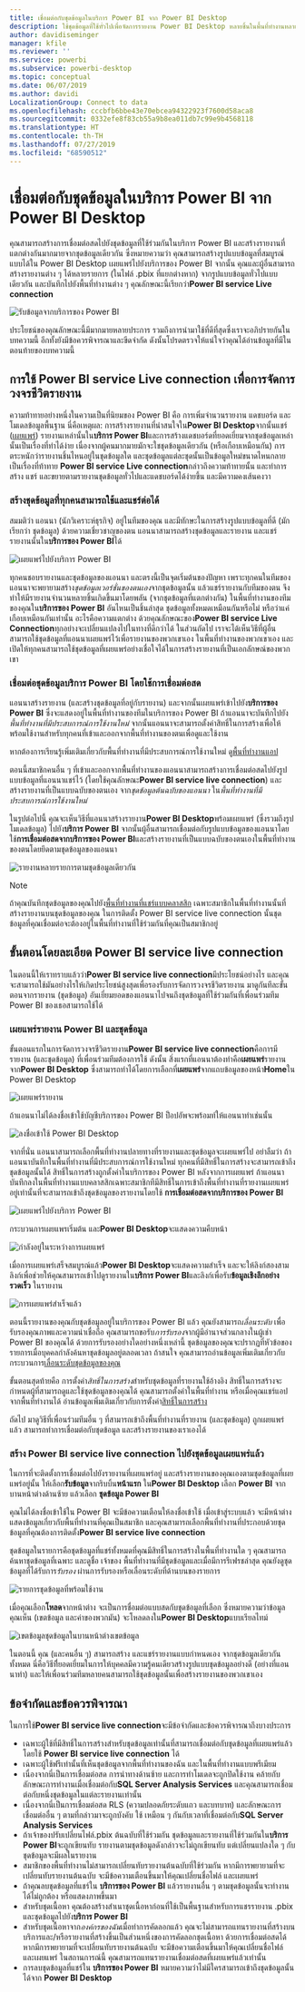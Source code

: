 ```yaml
---
title: เชื่อมต่อกับชุดข้อมูลในบริการ Power BI จาก Power BI Desktop
description: ใช้ชุดข้อมูลที่ใช้ทั่วไปเพื่อจัดการรายงาน Power BI Desktop หลายชิ้นในพื้นที่ทำงานหลายแห่ง พร้อมจัดการวงจรชีวิตรายงานของคุณ
author: davidiseminger
manager: kfile
ms.reviewer: ''
ms.service: powerbi
ms.subservice: powerbi-desktop
ms.topic: conceptual
ms.date: 06/07/2019
ms.author: davidi
LocalizationGroup: Connect to data
ms.openlocfilehash: cccbfb6bbe43e70ebcea94322923f7600d58aca8
ms.sourcegitcommit: 0332efe8f83cb55a9b8ea011db7c99e9b4568118
ms.translationtype: HT
ms.contentlocale: th-TH
ms.lasthandoff: 07/27/2019
ms.locfileid: "68590512"
---
```

# <a name="connect-to-datasets-in-the-power-bi-service-from-power-bi-desktop"></a>เชื่อมต่อกับชุดข้อมูลในบริการ Power BI จาก Power BI Desktop
คุณสามารถสร้างการเชื่อมต่อสดไปยังชุดข้อมูลที่ใช้ร่วมกันในบริการ Power BI และสร้างรายงานที่แตกต่างกันมากมายจากชุดข้อมูลเดียวกัน ซึ่งหมายความว่า คุณสามารถสร้างรูปแบบข้อมูลที่สมบูรณ์แบบได้ใน Power BI Desktop เผยแพร่ไปยังบริการของ Power BI จากนั้น คุณและผู้อื่นสามารถสร้างรายงานต่าง ๆ ได้หลายรายการ (ในไฟล์ .pbix ที่แยกต่างหาก) จากรูปแบบข้อมูลทั่วไปแบบเดียวกัน และบันทึกไปยังพื้นที่ทำงานต่าง ๆ คุณลักษณะนี้เรียกว่า**Power BI service Live connection**

![รับข้อมูลจากบริการของ Power BI](media/desktop-report-lifecycle-datasets/report-lifecycle_01.png)

ประโยชน์ของคุณลักษณะนี้มีมากมายหลายประการ รวมถึงการนำมาใช้ที่ดีที่สุดซึ่งเราจะอภิปรายกันในบทความนี้ อีกทั้งยังมีข้อควรพิจารณาและขีดจำกัด ดังนั้นโปรดตรวจให้แน่ใจว่าคุณได้อ่านข้อมูลที่มีในตอนท้ายของบทความนี้

## <a name="using-a-power-bi-service-live-connection-for-report-lifecycle-management"></a>การใช้ Power BI service Live connection เพื่อการจัดการวงจรชีวิตรายงาน
ความท้าทายอย่างหนึ่งในความเป็นที่นิยมของ Power BI คือ การเพิ่มจำนวนรายงาน แดชบอร์ด และโมเดลข้อมูลพื้นฐาน นี่คือเหตุผล: การสร้างรายงานที่น่าสนใจใน**Power BI Desktop**จากนั้นแชร์ ([เผยแพร่](desktop-upload-desktop-files.md)) รายงานเหล่านั้นใน**บริการ Power BI**และการสร้างแดชบอร์ดที่ยอดเยี่ยมจากชุดข้อมูลเหล่านั้นเป็นเรื่องที่ทำได้ง่าย เนื่องจากผู้คนมากมายมักจะใชชุดข้อมูลเดียวกัน (หรือเกือบเหมือนกัน) การตระหนักว่ารายงานชิ้นไหนอยู่ในชุดข้อมูลใด และชุดข้อมูลแต่ละชุดนั้นเป็นข้อมูลใหม่ขนาดไหนกลายเป็นเรื่องที่ท้าทาย **Power BI service Live connection**กล่าวถึงความท้าทายนั้น และทำการสร้าง แชร์ และขยายตามรายงานชุดข้อมูลทั่วไปและแดชบอร์ดได้ง่ายขึ้น และมีความคงเส้นคงวา

### <a name="create-a-dataset-everyone-can-use-then-share-it"></a>สร้างชุดข้อมูลที่ทุกคนสามารถใช้และแชร์ต่อได้
สมมติว่า แอนนา (นักวิเคราะห์ธุรกิจ) อยู่ในทีมของคุณ และมีทักษะในการสร้างรูปแบบข้อมูลที่ดี (มักเรียกว่า ชุดข้อมูล) ด้วยความเชี่ยวชาญของตน แอนนาสามารถสร้างชุดข้อมูลและรายงาน และแชร์รายงานนั้นใน**บริการของ Power BI**ได้

![เผยแพร่ไปยังบริการ Power BI](media/desktop-report-lifecycle-datasets/report-lifecycle_02a.png)

ทุกคนชอบรายงานและชุดข้อมูลของแอนนา และตรงนี้เป็นจุดเริ่มต้นของปัญหา เพราะทุกคนในทีมของแอนนาจะพยายามสร้าง*ชุดข้อมูลเวอร์ชั่นของตนเอง*จากชุดข้อมูลนั้น แล้วแชร์รายงานกับทีมของตน จึงทำให้มีรายงานจำนวนหลายชิ้นเกิดขึ้นมาโดยพลัน (จากชุดข้อมูลที่แตกต่างกัน) ในพื้นที่ทำงานของทีมของคุณใน**บริการของ Power BI** อันไหนเป็นชิ้นล่าสุด ชุดข้อมูลทั้งหมดเหมือนกันหรือไม่ หรือว่าแค่เกือบเหมือนกันเท่านั้น อะไรคือความแตกต่าง ด้วยคุณลักษณะของ**Power BI service Live Connection**ทุกอย่างจะเปลี่ยนแปลงไปในทางที่ดีกว่าได้ ในส่วนถัดไป เราจะได้เห็นวิธีที่ผู้อื่นสามารถใช้ชุดข้อมูลที่แอนนาเผยแพร่ไว้เพื่อรายงานของพวกเขาเอง ในพื้นที่ทำงานของพวกเขาเอง และเปิดให้ทุกคนสามารถใช้ชุดข้อมูลที่เผยแพร่อย่างเชื่อใจได้ในการสร้างรายงานที่เป็นเอกลักษณ์ของพวกเขา

### <a name="connect-to-a-power-bi-service-dataset-using-a-live-connection"></a>เชื่อมต่อชุดข้อมูลบริการ Power BI โดยใช้การเชื่อมต่อสด
แอนนาสร้างรายงาน (และสร้างชุดข้อมูลที่อยู่กับรายงาน) และจากนั้นเผยแพร่เข้าไปยัง**บริการของ Power BI** ซึ่งจะแสดงอยู่ในพื้นที่ทำงานของทีมในบริการของ Power BI ถ้าแอนนาจะบันทึกไปยัง*พื้นที่ทำงานที่มีประสบการณ์การใช้งานใหม่* จากนั้นแอนนาจะสามารถตั้งค่าสิทธิ์ในการสร้างเพื่อให้พร้อมใช้งานสำหรับทุกคนที่เข้าและออกจากพื้นที่ทำงานของตนเพื่อดูและใช้งาน

หากต้องการเรียนรู้เพิ่มเติมเกี่ยวกับพื้นที่ทำงานที่มีประสบการณ์การใช้งานใหม่ ดู[พื้นที่ทำงานแอป](service-new-workspaces.md)

ตอนนี้สมาชิกคนอื่น ๆ ที่เข้าและออกจากพื้นที่ทำงานของแอนนาสามารถสร้างการเชื่อมต่อสดไปยังรูปแบบข้อมูลที่แอนนาแชร์ไว้ (โดยใช้คุณลักษณะ**Power BI service live connection**) และสร้างรายงานที่เป็นแบบฉบับของตนเอง จาก*ชุดข้อมูลต้นฉบับของแอนนา* ใน*พื้นที่ทำงานที่มีประสบการณ์การใช้งานใหม่*

ในรูปต่อไปนี้ คุณจะเห็นวิธีที่แอนนาสร้างรายงาน**Power BI Desktop**พร้อมเผยแพร่ (ซึ่งรวมถึงรูปโมเดลข้อมูล) ไปยัง**บริการ Power BI** จากนั้นผู้อื่นสามารถเชื่อมต่อกับรูปแบบข้อมูลของแอนนาโดยใช้**การเชื่อมต่อสดจากบริการของ Power BI**และสร้างรายงานที่เป็นแบบฉบับของตนเองในพื้นที่ทำงานของตนโดยยึดตามชุดข้อมูลของแอนนา

![รายงานหลายรายการตามชุดข้อมูลเดียวกัน](media/desktop-report-lifecycle-datasets/report-lifecycle_03.png)

> [!NOTE]
> ถ้าคุณบันทึกชุดข้อมูลของคุณไปยัง[พื้นที่ทำงานที่แชร์แบบคลาสสิก](service-create-workspaces.md) เฉพาะสมาชิกในพื้นที่ทำงานนั้นที่สร้างรายงานบนชุดข้อมูลของคุณ ในการติดตั้ง Power BI service live connection นั้นชุดข้อมูลที่คุณเชื่อมต่อจะต้องอยู่ในพื้นที่ทำงานที่ใช้ร่วมกันที่คุณเป็นสมาชิกอยู่
> 
> 

## <a name="step-by-step-for-using-the-power-bi-service-live-connection"></a>ขั้นตอนโดยละเอียด Power BI service live connection
ในตอนนี้ให้เราทราบแล้วว่า**Power BI service live connection**มีประโยชน์อย่างไร และคุณจะสามารถใช้มันอย่างไรให้เกิดประโยชน์สูงสุดเพื่อรองรับการจัดการวงจรชีวิตรายงาน มาดูกันทีละขั้นตอนจากรายงาน (ชุดข้อมูล) อันเยี่ยมยอดของแอนนาไปจนถึงชุดข้อมูลที่ใช้ร่วมกันที่เพื่อนร่วมทีม Power BI ของเธอสามารถใช้ได้

### <a name="publish-a-power-bi-report-and-dataset"></a>เผยแพร่รายงาน Power BI และชุดข้อมูล
ขั้นตอนแรกในการจัดการวงจรชีวิตรายงาน**Power BI service live connection**คือการมีรายงาน (และชุดข้อมูล) ที่เพื่อนร่วมทีมต้องการใช้ ดังนั้น สิ่งแรกที่แอนนาต้องทำคือ**เผยแพร่**รายงานจาก**Power BI Desktop** ซึ่งสามารถทำได้โดยการเลือกที่**เผยแพร่**จากแถบข้อมูลของหน้า**Home**ใน Power BI Desktop

![เผยแพร่รายงาน](media/desktop-report-lifecycle-datasets/report-lifecycle_02a.png)

ถ้าแอนนาไม่ได้ลงชื่อเข้าใช้บัญชีบริการของ Power BI ป็อปอัพจะพร้อมท์ให้แอนนาทำเช่นนั้น

![ลงชื่อเข้าใช้ Power BI Desktop](media/desktop-report-lifecycle-datasets/report-lifecycle_04.png)

จากที่นั่น แอนนาสามารถเลือกพื้นที่ทำงานปลายทางที่รายงานและชุดข้อมูลจะเผยแพร่ไป อย่าลืมว่า ถ้าแอนนาบันทึกในพื้นที่ทำงานที่มีประสบการณ์การใช้งานใหม่ ทุกคนที่มีสิทธิ์ในการสร้างจะสามารถเข้าถึงชุดข้อมูลนั้นได้ สิทธิ์ในการสร้างถูกตั้งค่าในบริการของ Power BI หลังจากการเผยแพร่ ถ้าแอนนาบันทึกลงในพื้นที่ทำงานแบบคลาสสิกเฉพาะสมาชิกทีมีสิทธิ์ในการเข้าถึงพื้นที่ทำงานที่รายงานเผยแพร่อยู่เท่านั้นที่จะสามารถเข้าถึงชุดข้อมูลของรายงานโดยใช้ **การเชื่อมต่อสดจากบริการของ Power BI**

![เผยแพร่ไปยังบริการ Power BI](media/desktop-report-lifecycle-datasets/report-lifecycle_05.png)

กระบวนการเผยแพรเริ่มต้น และ**Power BI Desktop**จะแสดงความคืบหน้า

![กำลังอยู่ในระหว่างการเผยแพร่](media/desktop-report-lifecycle-datasets/report-lifecycle_06.png)

เมื่อการเผยแพร่เสร็จสมบูรณ์แล้ว**Power BI Desktop**จะแสดงความสำเร็จ และจะให้ลิงก์สองสามลิงก์เพื่อช่วยให้คุณสามารถเข้าไปดูรายงานใน**บริการ Power BI**และลิงก์เพื่อรับ**ข้อมูลเชิงลึกอย่างรวดเร็ว** ในรายงาน

![การเผยแพร่สำเร็จแล้ว](media/desktop-report-lifecycle-datasets/report-lifecycle_07.png)

ตอนนี้รายงานของคุณกับชุดข้อมูลอยู่ในบริการของ Power BI แล้ว คุณยังสามารถ*เลื่อนระดับ* เพื่อรับรองคุณภาพและความน่าเชื่อถือ คุณสามารถขอรับ*การรับรอง*จากผู้มีอำนาจส่วนกลางในผู้เช่า Power BI ของคุณได้ ด้วยการรับรองอย่างใดอย่างหนึ่งเหล่านี้ ชุดข้อมูลของคุณจะปรากฏที่หัวข้อของรายการเมื่อบุคคลกำลังค้นหาชุดข้อมูลอยู่ตลอดเวลา ถ้าสนใจ คุณสามารถอ่านข้อมูลเพิ่มเติมเกี่ยวกับกระบวนการ[เลื่อนระดับชุดข้อมูลของคุณ](service-datasets-promote.md) 

ขั้นตอนสุดท้ายคือ การตั้งค่า*สิทธิ์ในการสร้าง*สำหรับชุดข้อมูลที่รายงานใช้อ้างอิง สิทธิ์ในการสร้างจะกำหนดผู้ที่สามารถดูและใช้ชุดข้อมูลของคุณได้ คุณสามารถตั้งค่าในพื้นที่ทำงาน หรือเมื่อคุณแชร์แอปจากพื้นที่ทำงานได้ อ่านข้อมูลเพิ่มเติมเกี่ยวกับการตั้งค่า[สิทธิ์ในการสร้าง](service-datasets-build-permissions.md#build-permissions-for-shared-datasets)

ถัดไป มาดูวิธีที่เพื่อนร่วมทีมอื่น ๆ ที่สามารถเข้าถึงพื้นที่ทำงานที่รายงาน (และชุดข้อมูล) ถูกเผยแพร่แล้ว สามารถทำการเชื่อมต่อกับชุดข้อมูล และสร้างรายงานของเราเองได้

### <a name="establish-a-power-bi-service-live-connection-to-the-published-dataset"></a>สร้าง Power BI service live connection ไปยังชุดข้อมูลเผยแพร่แล้ว
ในการที่จะติดตั้งการเชื่อมต่อไปยังรายงานที่เผยแพร่อยู่ และสร้างรายงานของคุณเองตามชุดข้อมูลที่เผยแพร่อยู่นั้น ให้เลือก**รับข้อมูล**จากริบบิ้น**หน้าแรก** ใน**Power BI Desktop** เลือก **Power BI** จากบานหน้าต่างด้านซ้าย แล้วเลือก **ชุดข้อมูล Power BI**

คุณไม่ได้ลงชื่อเข้าใช้ใน Power BI จะมีข้อความเตือนให้ลงชื่อเข้าใช้ เมื่อเข้าสู่ระบบแล้ว จะมีหน้าต่างแสดงข้อมูลเกี่ยวกับพื้นที่ทำงานที่คุณเป็นสมาชิก และคุณสามารถเลือกพื้นที่ทำงานที่ประกอบด้วยชุดข้อมูลที่คุณต้องการติดตั้ง**Power BI service live connection**

ชุดข้อมูลในรายการคือชุดข้อมูลที่แชร์ทั้งหมดที่คุณมีสิทธิ์ในการสร้างในพื้นที่ทำงานใด ๆ คุณสามารถค้นหาชุดข้อมูลที่เฉพาะ และดูชื่อ เจ้าของ พื้นที่ทำงานที่มีชุดข้อมูลและเมื่อมีการรีเฟรชล่าสุด คุณยังดูชุดข้อมูลที่ได้รับการ*รับรอง* ผ่านการรับรองหรือเลื่อนระดับที่ด้านบนของรายการ 

![รายการชุดข้อมูลที่พร้อมใช้งาน](media/desktop-report-lifecycle-datasets/desktop-select-shared-dataset.png)

เมื่อคุณเลือก**โหลด**จากหน้าต่าง จะเป็นการชื่อมต่อแบบสดกับชุดข้อมูลที่เลือก ซึ่งหมายความว่าข้อมูลคุณเห็น (เขตข้อมูล และค่าของพวกมัน) จะโหลดลงใน**Power BI Desktop**แบบเรียลไทม์

![เขตข้อมูลชุดข้อมูลในบานหน้าต่างเขตข้อมูล](media/desktop-report-lifecycle-datasets/report-lifecycle_10.png)

ในตอนนี้ คุณ (และคนอื่น ๆ) สามารถสร้าง และแชร์รายงานแบบกำหนดเอง จากชุดข้อมูลเดียวกันทั้งหมด นี่คือวิธีที่ียอดเยี่ยมในการให้บุคคลมีความรู้คนเดียวสร้างรูปแบบชุดข้อมูลอย่างดี (อย่างที่แอนนาทำ) และให้เพื่อนร่วมทีมหลายคนสามารถใช้ชุดข้อมูลนั้นเพื่อสร้างรายงานของพวกเขาเอง

## <a name="limitations-and-considerations"></a>ข้อจำกัดและข้อควรพิจารณา
ในการใช้**Power BI service live connection**จะมีข้อจำกัดและข้อควรพิจารณาถึงบางประการ

* เฉพาะผู้ใช้ที่มีสิทธิ์ในการสร้างสำหรับชุดข้อมูลเท่านั้นที่สามารถเชื่อมต่อกับชุดข้อมูลที่เผยแพร่แล้วโดยใช้ **Power BI service live connection** ได้ 
* เฉพาะผู้ใช้ฟรีเท่านั้นที่เห็นชุดข้อมูลจากพื้นที่ทำงานของฉัน และในพื้นที่ทำงานแบบพรีเมียม
* เนื่องจากนี่เป็นการเชื่อมต่อสด การนำทางด้านซ้าย และการทำโมเดลจะถูกปิดใช้งาน คล้ายกับลักษณะการทำงานเมื่อเชื่อมต่อกับ**SQL Server Analysis Services** และคุณสามารถเชื่อมต่อกับหนึ่งชุดข้อมูลในแต่ละรายงานเท่านั้น
* เนื่องจากนี่เป็นการเชื่อมต่อสด RLS (ความปลอดภัยระดับแถว และบทบาท) และลักษณะการเชื่อมต่ออื่น ๆ ตามที่กล่าวมาจะถูกบังคับ ใช้ เหมือน ๆ กันกับเวลาที่เชื่อมต่อกับ**SQL Server Analysis Services**
* ถ้าเจ้าของปรับเปลี่ยนไฟล์.pbix ต้นฉบับที่ใช้ร่วมกัน ชุดข้อมูลและรายงานที่ใช้ร่วมกันใน**บริการ Power BI**จะถูกเขียนทับ รายงานตามชุดข้อมูลดังกล่าวจะไม่ถูกเขียนทับ แต่เปลี่ยนแปลงใด ๆ กับชุดข้อมูลจะมีผลในรายงาน
* สมาชิกของพื้นที่ทำงานไม่สามารถเปลี่ยนทับรายงานต้นฉบับที่ใช้ร่วมกัน หากมีการพยายามที่จะเปลี่ยนทับรายงานต้นฉบับ จะมีข้อความเตือนขึ้นมาให้คุณเปลี่ยนชื่อไฟล์ และเผยแพร่
* ถ้าคุณลบชุดข้อมูลที่แชร์ใน **บริการของ Power BI** แล้วรายงานอื่น ๆ ตามชุดข้อมูลนั้นจะทำงานได้ไม่ถูกต้อง หรือแสดงภาพขึ้นมา
* สำหรับชุดเนื้อหา คุณต้องสร้างสำเนาชุดเนื้อหาก่อนที่ใช้เป็นพื้นฐานสำหรับการแชรรายงาน .pbix และชุดข้อมูลไปยัง**บริการ Power BI**
* สำหรับชุดเนื้อหาจาก*องค์กรของฉัน*เมื่อทำการคัดลอกแล้ว คุณจะไม่สามารถแทนรายงานที่สร้างบนบริการและ/หรือรายงานที่สร้างขึ้นเป็นส่วนหนึ่งของการคัดลอกชุดเนื้อหา ด้วยการเชื่อมต่อสดได้ หากมีการพยายามที่จะเปลี่ยนทับรายงานต้นฉบับ จะมีข้อความเตือนขึ้นมาให้คุณเปลี่ยนชื่อไฟล์ และเผยแพร่ ในสถานการณ์นี้ คุณสามารถแทนรายงานเชื่อมต่อสดที่เผยแพร่แล้วเท่านั้น
* การลบชุดข้อมูลที่แชร์ใน **บริการของ Power BI** หมายความว่าไม่มีใครสามารถเข้าถึงชุดข้อมูลนั้นได้จาก **Power BI Desktop**

